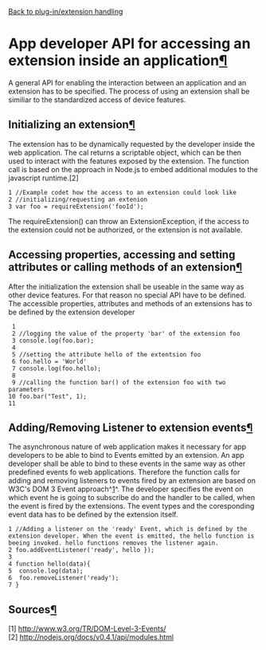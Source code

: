 [Back to plug-in/extension
handling](%20Back%20to%20plug-in/extension%20handling.html)

App developer API for accessing an extension inside an application[¶](#App-developer-API-for-accessing-an-extension-inside-an-application)
==========================================================================================================================================

A general API for enabling the interaction between an application and an
extension has to be specified. The process of using an extension shall
be similiar to the standardized access of device features.

Initializing an extension[¶](#Initializing-an-extension)
--------------------------------------------------------

The extension has to be dynamically requested by the developer inside
the web application. The cal returns a scriptable object, which can be
then used to interact with the features exposed by the extension. The
function call is based on the approach in Node.js to embed additional
modules to the javascript runtime.[2]

    1 //Example codet how the access to an extension could look like
    2 //initializing/requesting an extenion
    3 var foo = requireExtension('fooId');

The requireExtension() can throw an ExtensionException, if the access to
the extension could not be authorized, or the extension is not
available.

Accessing properties, accessing and setting attributes or calling methods of an extension[¶](#Accessing-properties-accessing-and-setting-attributes-or-calling-methods-of-an-extension)
---------------------------------------------------------------------------------------------------------------------------------------------------------------------------------------

After the initialization the extension shall be useable in the same way
as other device features. For that reason no special API have to be
defined. The accessible properties, attributes and methods of an
extensions has to be defined by the extension developer

     1 
     2 //logging the value of the property 'bar' of the extension foo
     3 console.log(foo.bar);
     4 
     5 //setting the attribute hello of the extentsion foo
     6 foo.hello = 'World'
     7 console.log(foo.hello);
     8 
     9 //calling the function bar() of the extension foo with two parameters
    10 foo.bar("Test", 1);
    11 

Adding/Removing Listener to extension events[¶](#AddingRemoving-Listener-to-extension-events)
---------------------------------------------------------------------------------------------

The asynchronous nature of web application makes it necessary for app
developers to be able to bind to Events emitted by an extension. An app
developer shall be able to bind to these events in the same way as other
predefined events fo web applications. Therefore the function calls for
adding and removing listeners to events fired by an extension are based
on W3C's DOM 3 Event approach^[1](#fn1)^. The developer specifies the
event on which event he is going to subscribe do and the handler to be
called, when the event is fired by the extensions. The event types and
the coresponding event data has to be defined by the extension itself.

    1 //Adding a listener on the 'ready' Event, which is defined by the extension developer. When the event is emitted, the hello function is beeing invoked. hello functions removes the listener again.
    2 foo.addEventListener('ready', hello });
    3 
    4 function hello(data){
    5  console.log(data);
    6  foo.removeListener('ready');
    7 }

Sources[¶](#Sources)
--------------------

[1] <http://www.w3.org/TR/DOM-Level-3-Events/>\
[2] <http://nodejs.org/docs/v0.4.1/api/modules.html>

